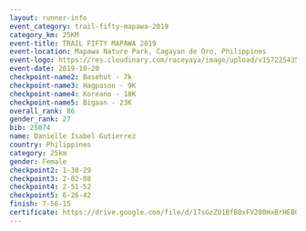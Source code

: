 ```yaml
---
layout: runner-info 
event_category: trail-fifty-mapawa-2019 
category_km: 25KM 
event-title: TRAIL FIFTY MAPAWA 2019  
event-location: Mapawa Nature Park, Cagayan de Oro, Philippines 
event-logo: https://res.cloudinary.com/raceyaya/image/upload/v1572254355/logo/trail-fifty-mapawa_fizjmb.jpg 
event-date: 2019-10-20 
checkpoint-name2: Basehut - 7k 
checkpoint-name3: Hagpason - 9K 
checkpoint-name4: Koreano - 18K 
checkpoint-name5: Bigaan - 23K 
overall_rank: 86
gender_rank: 27
bib: 25074
name: Danielle Isabel Gutierrez
country: Philippines
category: 25km
gender: Female
checkpoint2: 1-30-29
checkpoint3: 2-02-08
checkpoint4: 2-51-52
checkpoint5: 6-26-42
finish: 7-56-15
certificate: https://drive.google.com/file/d/17sGzZO1BfB0xFV280HxBrHEBGj-JNrjX/view?usp=sharing
---
```

